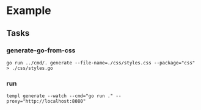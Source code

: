 # Example

## Tasks

### generate-go-from-css

```
go run ../cmd/. generate --file-name=./css/styles.css --package="css" > ./css/styles.go
```

### run

```
templ generate --watch --cmd="go run ." --proxy="http://localhost:8080"
```
